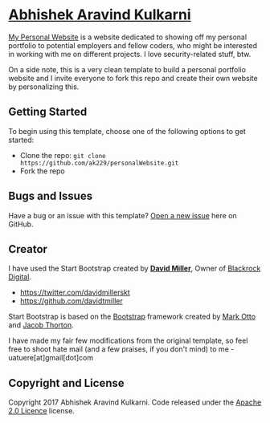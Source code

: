 # [Abhishek Aravind Kulkarni](http://abhishek-tuere.me/) 

[My Personal Website](http://abhishek-tuere.me) is a website dedicated to showing off my personal portfolio to potential employers and fellow coders, who might be interested in working with me on different projects. I love security-related stuff, btw. 

On a side note, this is a very clean template to build a personal portfolio website and I invite everyone to fork this repo and create their own website by personalizing this.
## Getting Started

To begin using this template, choose one of the following options to get started:
* Clone the repo: `git clone https://github.com/ak229/personalWebsite.git`
* Fork the repo

## Bugs and Issues

Have a bug or an issue with this template? [Open a new issue](https://github.com/ak229/personalWebsite/issues) here on GitHub.

## Creator

I have used the Start Bootstrap created by **[David Miller](http://davidmiller.io/)**, Owner of [Blackrock Digital](http://blackrockdigital.io/).

* https://twitter.com/davidmillerskt
* https://github.com/davidtmiller

Start Bootstrap is based on the [Bootstrap](http://getbootstrap.com/) framework created by [Mark Otto](https://twitter.com/mdo) and [Jacob Thorton](https://twitter.com/fat).

I have made my fair few modifications from the original template, so feel free to shoot hate mail (and a few praises, if you don't mind) to me - uatuere[at]gmail[dot]com
## Copyright and License

Copyright 2017 Abhishek Aravind Kulkarni. Code released under the [Apache 2.0 Licence](https://github.com/ak229/personalWebsite/LICENSE) license.